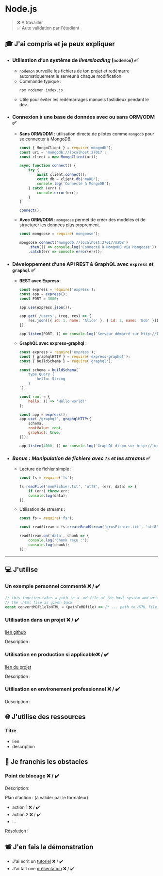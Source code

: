 # Node.js

> ❌ A travailler  
> ✅ Auto validation par l'étudiant

## 🎓 J'ai compris et je peux expliquer

- ### Utilisation d’un système de *livereloading* (`nodemon`) ✅  
    * `nodemon` surveille les fichiers de ton projet et redémarre automatiquement le serveur à chaque modification.  
    * Commande typique :  
      ```bash
      npx nodemon index.js
      ```  
    * Utile pour éviter les redémarrages manuels fastidieux pendant le dev.

- ### Connexion à une base de données avec ou sans ORM/ODM ✅  
    * **Sans ORM/ODM** : utilisation directe de pilotes comme `mongodb` pour se connecter à MongoDB.  
      ```javascript
      const { MongoClient } = require('mongodb');
      const uri = 'mongodb://localhost:27017';
      const client = new MongoClient(uri);

      async function connect() {
          try {
              await client.connect();
              const db = client.db('maDB');
              console.log('Connecté à MongoDB');
          } catch (err) {
              console.error(err);
          }
      }

      connect();
      ```  
    * **Avec ORM/ODM** : `mongoose` permet de créer des modèles et de structurer les données plus proprement.  
      ```javascript
      const mongoose = require('mongoose');

      mongoose.connect('mongodb://localhost:27017/maDB')
          .then(() => console.log('Connecté à MongoDB via Mongoose'))
          .catch(err => console.error(err));
      ```

- ### Développement d’une API REST & GraphQL avec `express` et `graphql` ✅  
    * **REST avec Express** :  
      ```javascript
      const express = require('express');
      const app = express();
      const PORT = 3000;

      app.use(express.json());

      app.get('/users', (req, res) => {
          res.json([{ id: 1, name: 'Alice' }, { id: 2, name: 'Bob' }]);
      });

      app.listen(PORT, () => console.log(`Serveur démarré sur http://localhost:${PORT}`));
      ```  
    * **GraphQL avec express-graphql** :  
      ```javascript
      const express = require('express');
      const { graphqlHTTP } = require('express-graphql');
      const { buildSchema } = require('graphql');

      const schema = buildSchema(`
          type Query {
              hello: String
          }
      `);

      const root = {
          hello: () => 'Hello world!'
      };

      const app = express();
      app.use('/graphql', graphqlHTTP({
          schema,
          rootValue: root,
          graphiql: true,
      }));

      app.listen(4000, () => console.log('GraphQL dispo sur http://localhost:4000/graphql'));
      ```

- ### *Bonus : Manipulation de fichiers avec `fs` et les streams* ✅  
    * Lecture de fichier simple :  
      ```javascript
      const fs = require('fs');

      fs.readFile('monFichier.txt', 'utf8', (err, data) => {
          if (err) throw err;
          console.log(data);
      });
      ```  
    * Utilisation de streams :  
      ```javascript
      const fs = require('fs');

      const readStream = fs.createReadStream('grosFichier.txt', 'utf8');

      readStream.on('data', chunk => {
          console.log('Chunk reçu :');
          console.log(chunk);
      });
      ```

---

## 💻 J'utilise

### Un exemple personnel commenté ❌ / ✔️

```javascript
// this function takes a path to a .md file of the host system and write the HTML version of this file
// the .html file is given back
const convertMDFileToHTML = (pathToMDfile) => /* ... path to HTML file */
```

### Utilisation dans un projet ❌ / ✔️

[lien github](...)

Description :

### Utilisation en production si applicable❌ / ✔️

[lien du projet](...)

Description :

### Utilisation en environement professionnel ❌ / ✔️

Description :

## 🌐 J'utilise des ressources

### Titre

- lien
- description

## 🚧 Je franchis les obstacles

### Point de blocage ❌ / ✔️

Description:

Plan d'action : (à valider par le formateur)

- action 1 ❌ / ✔️
- action 2 ❌ / ✔️
- ...

Résolution :

## 📽️ J'en fais la démonstration

- J'ai ecrit un [tutoriel](...) ❌ / ✔️
- J'ai fait une [présentation](...) ❌ / ✔️
